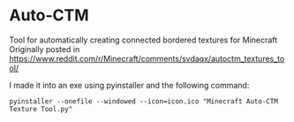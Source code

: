 # Auto-CTM
Tool for automatically creating connected bordered textures for Minecraft
Originally posted in https://www.reddit.com/r/Minecraft/comments/svdaqx/autoctm_textures_tool/

I made it into an exe using pyinstaller and the following command:
```
pyinstaller --onefile --windowed --icon=icon.ico "Minecraft Auto-CTM Texture Tool.py"
```
